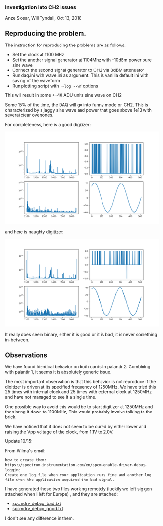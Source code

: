 ### Investigation into CH2 issues

Anze Slosar, Will Tyndall, Oct 13, 2018


## Reproducing the problem.

The instruction for reproducing the problems are as follows:
 * Set the clock at 1100 MHz
 * Set the another signal generator at 1104Mhz with -10dBm power pure sine wave
 * Connect the second signal generator to CH2 via 3dBM attenuator
 * Run daq.ini with wave.ini as argument. This is vanilla default ini with saving of the waveform
 * Run plotting script with `--log --wf` options


This will result in some +-40 ADU units sine wave on CH2.

Some 15% of the time, the DAQ will go into funny mode on CH2. This is
characterized by a jaggy sine wave and power that goes above 1e13 with several clear overtones.

For completeness, here is a good digitizer:

![Image](gooddir.png)

and here is naughty digitizer:

![Image](baddir.png)

It really does seem binary, either it is good or it is bad, it is never something in-between.


## Observations

We have found identical behavior on both cards in
palantir 2. Combining with palantir 1, it seems it is absolutely
generic issue. 

The most important observation is that this behavior is not reproduce
if the digitizer is driven at its specified frequency of 1250MHz. We
have tried this 25 times with internal clock and 25 times with
external clock at 1250MHz and have not managed to see it a single
time.

One possible way to avoid this would be to start digitizer at 1250MHz
and then bring it down to 1100MHz, This would probably involve talking
to the brick.


We have noticed that it does not seem to be cured by either lower and
raising the Vpp voltage of the clock, from 1.1V to 2.0V.

Update 10/15:

From Wilma's email:

```Can you please create 2 driver log files. Here you find a description
how to create them:
https://spectrum-instrumentation.com/en/spcm-enable-driver-debug-logging
Create one log file when your application runs fine and another log
file when the application acquired the bad signal.
```

I have generated these two files working remotely (luckily we left sig
gen attached when I left for Europe) , and they are
attached:

* [spcmdrv_debug_bad.txt](./spcmdrv_debug_bad.txt)
* [spcmdrv_debug_good.txt](./spcmdrv_debug_good.txt)

I don't see any difference in them. 







